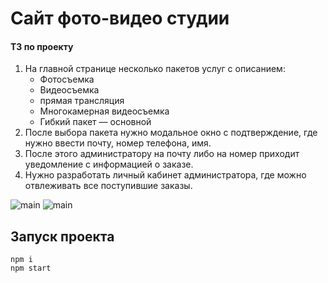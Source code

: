 # Сайт фото-видео студии

#### ТЗ по проекту

1. На главной странице несколько пакетов услуг с описанием:
   - Фотосъемка
   - Видеосъемка
   - прямая трансляция
   - Многокамерная видеосъемка
   - Гибкий пакет — основной
2. После выбора пакета нужно модальное окно с подтверждение, где нужно ввести почту, номер телефона, имя.
3. После этого администратору на почту либо на номер приходит уведомление с информацией о заказе.
4. Нужно разработать личный кабинет администратора, где можно отвлеживать все поступившие заказы.

![main](https://github.com/swarley72/photo-studio/raw/master/main.gif)
![main](https://github.com/swarley72/photo-studio/raw/master/admin.gif)

## Запуск проекта

    npm i
    npm start
